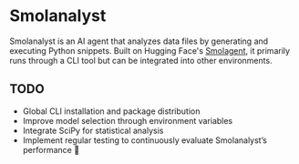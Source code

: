 # Smolanalyst

Smolanalyst is an AI agent that analyzes data files by generating and executing Python snippets. Built on Hugging Face's [Smolagent](https://github.com/huggingface/smolagents), it primarily runs through a CLI tool but can be integrated into other environments.

## TODO

- Global CLI installation and package distribution
- Improve model selection through environment variables
- Integrate SciPy for statistical analysis
- Implement regular testing to continuously evaluate Smolanalyst’s performance 🚀
